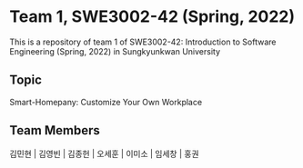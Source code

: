 # Team 1, SWE3002-42 (Spring, 2022)

This is a repository of team 1 of SWE3002-42: Introduction to Software Engineering (Spring, 2022) in Sungkyunkwan University

## Topic
Smart-Homepany: Customize Your Own Workplace

## Team Members
김민현 | 김영빈 | 김종헌 | 오세훈 | 이미소 | 임세창 | 홍권
